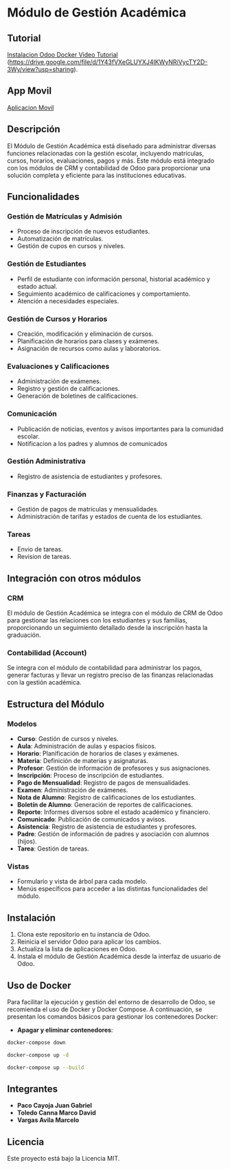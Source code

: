# Módulo de Gestión Académica

## Tutorial
[Instalacion Odoo Docker Video Tutorial](https://drive.google.com/file/d/1Se09Hlqdow9lOM6ZA3-DI5tDw01w1U0_/view?usp=sharing)
(https://drive.google.com/file/d/1Y43fVXeGLUYXJ4IKWyNRiVycTY2D-3Wy/view?usp=sharing).

## App Movil
[Aplicacion Movil](https://github.com/marquito020/academic-app)

## Descripción

El Módulo de Gestión Académica está diseñado para administrar diversas funciones relacionadas con la gestión escolar, incluyendo matrículas, cursos, horarios, evaluaciones, pagos y más. Este módulo está integrado con los módulos de CRM y contabilidad de Odoo para proporcionar una solución completa y eficiente para las instituciones educativas.

## Funcionalidades

### Gestión de Matrículas y Admisión
- Proceso de inscripción de nuevos estudiantes.
- Automatización de matrículas.
- Gestión de cupos en cursos y niveles.

### Gestión de Estudiantes
- Perfil de estudiante con información personal, historial académico y estado actual.
- Seguimiento académico de calificaciones y comportamiento.
- Atención a necesidades especiales.

### Gestión de Cursos y Horarios
- Creación, modificación y eliminación de cursos.
- Planificación de horarios para clases y exámenes.
- Asignación de recursos como aulas y laboratorios.

### Evaluaciones y Calificaciones
- Administración de exámenes.
- Registro y gestión de calificaciones.
- Generación de boletines de calificaciones.

### Comunicación
- Publicación de noticias, eventos y avisos importantes para la comunidad escolar.
- Notificacion a los padres y alumnos de comunicados

### Gestión Administrativa
- Registro de asistencia de estudiantes y profesores.

### Finanzas y Facturación
- Gestión de pagos de matrículas y mensualidades.
- Administración de tarifas y estados de cuenta de los estudiantes.

### Tareas
- Envio de tareas.
- Revision de tareas.

## Integración con otros módulos

### CRM
El módulo de Gestión Académica se integra con el módulo de CRM de Odoo para gestionar las relaciones con los estudiantes y sus familias, proporcionando un seguimiento detallado desde la inscripción hasta la graduación.

### Contabilidad (Account)
Se integra con el módulo de contabilidad para administrar los pagos, generar facturas y llevar un registro preciso de las finanzas relacionadas con la gestión académica.

## Estructura del Módulo

### Modelos

- **Curso**: Gestión de cursos y niveles.
- **Aula**: Administración de aulas y espacios físicos.
- **Horario**: Planificación de horarios de clases y exámenes.
- **Materia**: Definición de materias y asignaturas.
- **Profesor**: Gestión de información de profesores y sus asignaciones.
- **Inscripción**: Proceso de inscripción de estudiantes.
- **Pago de Mensualidad**: Registro de pagos de mensualidades.
- **Examen**: Administración de exámenes.
- **Nota de Alumno**: Registro de calificaciones de los estudiantes.
- **Boletín de Alumno**: Generación de reportes de calificaciones.
- **Reporte**: Informes diversos sobre el estado académico y financiero.
- **Comunicado**: Publicación de comunicados y avisos.
- **Asistencia**: Registro de asistencia de estudiantes y profesores.
- **Padre**: Gestión de información de padres y asociación con alumnos (hijos).
- **Tarea**: Gestión de tareas.

### Vistas

- Formulario y vista de árbol para cada modelo.
- Menús específicos para acceder a las distintas funcionalidades del módulo.

## Instalación

1. Clona este repositorio en tu instancia de Odoo.
2. Reinicia el servidor Odoo para aplicar los cambios.
3. Actualiza la lista de aplicaciones en Odoo.
4. Instala el módulo de Gestión Académica desde la interfaz de usuario de Odoo.

## Uso de Docker

Para facilitar la ejecución y gestión del entorno de desarrollo de Odoo, se recomienda el uso de Docker y Docker Compose. A continuación, se presentan los comandos básicos para gestionar los contenedores Docker:

- **Apagar y eliminar contenedores**:

```sh
docker-compose down
```
```sh
docker-compose up -d
```
```sh
docker-compose up --build
```

## Integrantes

- **Paco Cayoja Juan Gabriel**
- **Toledo Canna Marco David**
- **Vargas Avila Marcelo**

## Licencia

Este proyecto está bajo la Licencia MIT.
